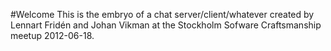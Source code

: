 #Welcome
This is the embryo of a chat server/client/whatever created by Lennart Fridén and Johan Vikman at the Stockholm Sofware Craftsmanship meetup 2012-06-18.